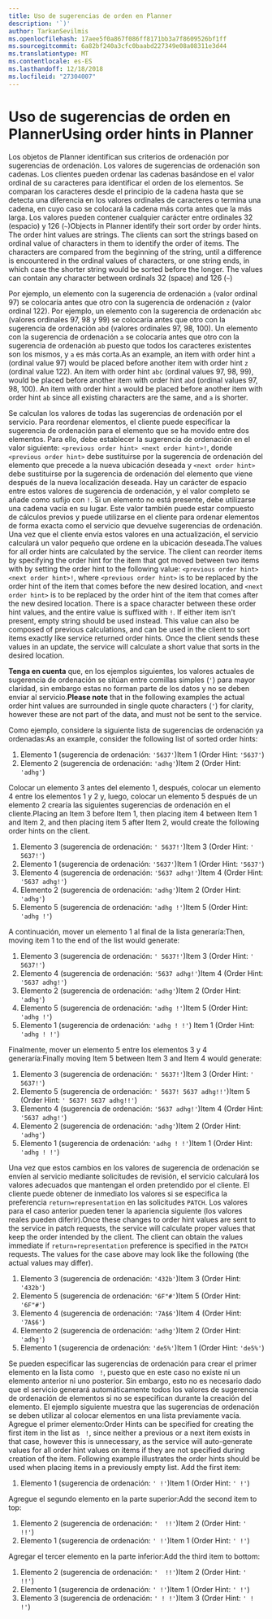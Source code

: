```yaml
---
title: Uso de sugerencias de orden en Planner
description: '`)'
author: TarkanSevilmis
ms.openlocfilehash: 17aee5f0a867f086ff8171bb3a7f8609526bf1ff
ms.sourcegitcommit: 6a82bf240a3cfc0baabd227349e08a08311e3d44
ms.translationtype: MT
ms.contentlocale: es-ES
ms.lasthandoff: 12/18/2018
ms.locfileid: "27304007"
---
```

# <a name="using-order-hints-in-planner"></a><span data-ttu-id="00b73-103">Uso de sugerencias de orden en Planner</span><span class="sxs-lookup"><span data-stu-id="00b73-103">Using order hints in Planner</span></span>

<span data-ttu-id="00b73-p101">Los objetos de Planner identifican sus criterios de ordenación por sugerencias de ordenación. Los valores de sugerencias de ordenación son cadenas. Los clientes pueden ordenar las cadenas basándose en el valor ordinal de su caracteres para identificar el orden de los elementos. Se comparan los caracteres desde el principio de la cadena hasta que se detecta una diferencia en los valores ordinales de caracteres o termina una cadena, en cuyo caso se colocará la cadena más corta antes que la más larga. Los valores pueden contener cualquier carácter entre ordinales 32 (espacio) y 126 (`~`)</span><span class="sxs-lookup"><span data-stu-id="00b73-p101">Objects in Planner identify their sort order by order hints. The order hint values are strings. The clients can sort the strings based on ordinal value of characters in them to identify the order of items. The characters are compared from the beginning of the string, until a difference is encountered in the ordinal values of characters, or one string ends, in which case the shorter string would be sorted before the longer. The values can contain any character between ordinals 32 (space) and 126 (`~`)</span></span>

<span data-ttu-id="00b73-p102">Por ejemplo, un elemento con la sugerencia de ordenación `a` (valor ordinal 97) se colocaría antes que otro con la sugerencia de ordenación `z` (valor ordinal 122). Por ejemplo, un elemento con la sugerencia de ordenación `abc` (valores ordinales 97, 98 y 99) se colocaría antes que otro con la sugerencia de ordenación `abd` (valores ordinales 97, 98, 100). Un elemento con la sugerencia de ordenación `a` se colocaría antes que otro con la sugerencia de ordenación `ab` puesto que todos los caracteres existentes son los mismos, y `a` es más corta.</span><span class="sxs-lookup"><span data-stu-id="00b73-p102">As an example, an item with order hint `a` (ordinal value 97) would be placed before another item with order hint `z` (ordinal value 122). An item with order hint `abc` (ordinal values 97, 98, 99), would be placed before another item with order hint `abd` (ordinal values 97, 98, 100). An item with order hint `a` would be placed before another item with order hint `ab` since all existing characters are the same, and `a` is shorter.</span></span>

<span data-ttu-id="00b73-p103">Se calculan los valores de todas las sugerencias de ordenación por el servicio. Para reordenar elementos, el cliente puede especificar la sugerencia de ordenación para el elemento que se ha movido entre dos elementos. Para ello, debe establecer la sugerencia de ordenación en el valor siguiente: `<previous order hint> <next order hint>!`, donde `<previous order hint>` debe sustituirse por la sugerencia de ordenación del elemento que precede a la nueva ubicación deseada y `<next order hint>` debe sustituirse por la sugerencia de ordenación del elemento que viene después de la nueva localización deseada. Hay un carácter de espacio entre estos valores de sugerencia de ordenación, y el valor completo se añade como sufijo con `!`. Si un elemento no está presente, debe utilizarse una cadena vacía en su lugar. Este valor también puede estar compuesto de cálculos previos y puede utilizarse en el cliente para ordenar elementos de forma exacta como el servicio que devuelve sugerencias de ordenación. Una vez que el cliente envía estos valores en una actualización, el servicio calculará un valor pequeño que ordene en la ubicación deseada.</span><span class="sxs-lookup"><span data-stu-id="00b73-p103">The values for all order hints are calculated by the service. The client can reorder items by specifying the order hint for the item that got moved between two items with by setting the order hint to the following value: `<previous order hint> <next order hint>!`, where `<previous order hint>` is to be replaced by the order hint of the item that comes before the new desired location, and `<next order hint>` is to be replaced by the order hint of the item that comes after the new desired location. There is a space character between these order hint values, and the entire value is suffixed with `!`. If either item isn't present, empty string should be used instead. This value can also be composed of previous calculations, and can be used in the client to sort items exactly like service returned order hints. Once the client sends these values in an update, the service will calculate a short value that sorts in the desired location.</span></span>

<span data-ttu-id="00b73-118">**Tenga en cuenta** que, en los ejemplos siguientes, los valores actuales de sugerencia de ordenación se sitúan entre comillas simples (`'`) para mayor claridad, sin embargo estas no forman parte de los datos y no se deben enviar al servicio.</span><span class="sxs-lookup"><span data-stu-id="00b73-118">**Please note** that in the following examples the actual order hint values are surrounded in single quote characters (`'`) for clarity, however these are not part of the data, and must not be sent to the service.</span></span>
 
<span data-ttu-id="00b73-119">Como ejemplo, considere la siguiente lista de sugerencias de ordenación ya ordenadas:</span><span class="sxs-lookup"><span data-stu-id="00b73-119">As an example, consider the following list of sorted order hints:</span></span>

1. <span data-ttu-id="00b73-120">Elemento 1 (sugerencia de ordenación: `'5637'`)</span><span class="sxs-lookup"><span data-stu-id="00b73-120">Item 1 (Order Hint: `'5637'`)</span></span>
2. <span data-ttu-id="00b73-121">Elemento 2 (sugerencia de ordenación: `'adhg'`)</span><span class="sxs-lookup"><span data-stu-id="00b73-121">Item 2 (Order Hint: `'adhg'`)</span></span>

<span data-ttu-id="00b73-122">Colocar un elemento 3 antes del elemento 1, después, colocar un elemento 4 entre los elementos 1 y 2 y, luego, colocar un elemento 5 después de un elemento 2 crearía las siguientes sugerencias de ordenación en el cliente.</span><span class="sxs-lookup"><span data-stu-id="00b73-122">Placing an Item 3 before Item 1, then placing item 4 between Item 1 and Item 2, and then placing item 5 after Item 2, would create the following order hints on the client.</span></span> 

1. <span data-ttu-id="00b73-123">Elemento 3 (sugerencia de ordenación: `' 5637!'`)</span><span class="sxs-lookup"><span data-stu-id="00b73-123">Item 3 (Order Hint: `' 5637!'`)</span></span>
2. <span data-ttu-id="00b73-124">Elemento 1 (sugerencia de ordenación: `'5637'`)</span><span class="sxs-lookup"><span data-stu-id="00b73-124">Item 1 (Order Hint: `'5637'`)</span></span>
3. <span data-ttu-id="00b73-125">Elemento 4 (sugerencia de ordenación: `'5637 adhg!'`)</span><span class="sxs-lookup"><span data-stu-id="00b73-125">Item 4 (Order Hint: `'5637 adhg!'`)</span></span>
4. <span data-ttu-id="00b73-126">Elemento 2 (sugerencia de ordenación: `'adhg'`)</span><span class="sxs-lookup"><span data-stu-id="00b73-126">Item 2 (Order Hint: `'adhg'`)</span></span>
5. <span data-ttu-id="00b73-127">Elemento 5 (sugerencia de ordenación: `'adhg !'`)</span><span class="sxs-lookup"><span data-stu-id="00b73-127">Item 5 (Order Hint: `'adhg !'`)</span></span>

<span data-ttu-id="00b73-128">A continuación, mover un elemento 1 al final de la lista generaría:</span><span class="sxs-lookup"><span data-stu-id="00b73-128">Then, moving item 1 to the end of the list would generate:</span></span>

1. <span data-ttu-id="00b73-129">Elemento 3 (sugerencia de ordenación: `' 5637!'`)</span><span class="sxs-lookup"><span data-stu-id="00b73-129">Item 3 (Order Hint: `' 5637!'`)</span></span>
2. <span data-ttu-id="00b73-130">Elemento 4 (sugerencia de ordenación: `'5637 adhg!'`)</span><span class="sxs-lookup"><span data-stu-id="00b73-130">Item 4 (Order Hint: `'5637 adhg!'`)</span></span>
3. <span data-ttu-id="00b73-131">Elemento 2 (sugerencia de ordenación: `'adhg'`)</span><span class="sxs-lookup"><span data-stu-id="00b73-131">Item 2 (Order Hint: `'adhg'`)</span></span>
4. <span data-ttu-id="00b73-132">Elemento 5 (sugerencia de ordenación: `'adhg !'`)</span><span class="sxs-lookup"><span data-stu-id="00b73-132">Item 5 (Order Hint: `'adhg !'`)</span></span>
5. <span data-ttu-id="00b73-133">Elemento 1 (sugerencia de ordenación: `'adhg ! !'`) </span><span class="sxs-lookup"><span data-stu-id="00b73-133">Item 1 (Order Hint: `'adhg ! !'`)</span></span>

<span data-ttu-id="00b73-134">Finalmente, mover un elemento 5 entre los elementos 3 y 4 generaría:</span><span class="sxs-lookup"><span data-stu-id="00b73-134">Finally moving Item 5 between Item 3 and Item 4 would generate:</span></span>

1. <span data-ttu-id="00b73-135">Elemento 3 (sugerencia de ordenación: `' 5637!'`)</span><span class="sxs-lookup"><span data-stu-id="00b73-135">Item 3 (Order Hint: `' 5637!'`)</span></span>
2. <span data-ttu-id="00b73-136">Elemento 5 (sugerencia de ordenación: `' 5637! 5637 adhg!!'`)</span><span class="sxs-lookup"><span data-stu-id="00b73-136">Item 5 (Order Hint: `' 5637! 5637 adhg!!'`)</span></span>
3. <span data-ttu-id="00b73-137">Elemento 4 (sugerencia de ordenación: `'5637 adhg!'`)</span><span class="sxs-lookup"><span data-stu-id="00b73-137">Item 4 (Order Hint: `'5637 adhg!'`)</span></span>
4. <span data-ttu-id="00b73-138">Elemento 2 (sugerencia de ordenación: `'adhg'`)</span><span class="sxs-lookup"><span data-stu-id="00b73-138">Item 2 (Order Hint: `'adhg'`)</span></span>
5. <span data-ttu-id="00b73-139">Elemento 1 (sugerencia de ordenación: `'adhg ! !'`)</span><span class="sxs-lookup"><span data-stu-id="00b73-139">Item 1 (Order Hint: `'adhg ! !'`)</span></span>

<span data-ttu-id="00b73-p104">Una vez que estos cambios en los valores de sugerencia de ordenación se envíen al servicio mediante solicitudes de revisión, el servicio calculará los valores adecuados que mantengan el orden pretendido por el cliente. El cliente puede obtener de inmediato los valores si se especifica la preferencia `return=representation` en las solicitudes `PATCH`. Los valores para el caso anterior pueden tener la apariencia siguiente (los valores reales pueden diferir).</span><span class="sxs-lookup"><span data-stu-id="00b73-p104">Once these changes to order hint values are sent to the service in patch requests, the service will calculate proper values that keep the order intended by the client. The client can obtain the values immediate if `return=representation` preference is specified in the `PATCH` requests. The values for the case above may look like the following (the actual values may differ).</span></span> 

1. <span data-ttu-id="00b73-143">Elemento 3 (sugerencia de ordenación: `'432b'`)</span><span class="sxs-lookup"><span data-stu-id="00b73-143">Item 3 (Order Hint: `'432b'`)</span></span>
2. <span data-ttu-id="00b73-144">Elemento 5 (sugerencia de ordenación: `'6F"#'`)</span><span class="sxs-lookup"><span data-stu-id="00b73-144">Item 5 (Order Hint: `'6F"#'`)</span></span>
3. <span data-ttu-id="00b73-145">Elemento 4 (sugerencia de ordenación: `'7A$6'`)</span><span class="sxs-lookup"><span data-stu-id="00b73-145">Item 4 (Order Hint: `'7A$6'`)</span></span>
4. <span data-ttu-id="00b73-146">Elemento 2 (sugerencia de ordenación: `'adhg'`)</span><span class="sxs-lookup"><span data-stu-id="00b73-146">Item 2 (Order Hint: `'adhg'`)</span></span>
5. <span data-ttu-id="00b73-147">Elemento 1 (sugerencia de ordenación: `'de5%'`)</span><span class="sxs-lookup"><span data-stu-id="00b73-147">Item 1 (Order Hint: `'de5%'`)</span></span>

<span data-ttu-id="00b73-p105">Se pueden especificar las sugerencias de ordenación para crear el primer elemento en la lista como ` !`, puesto que en este caso no existe ni un elemento anterior ni uno posterior. Sin embargo, esto no es necesario dado que el servicio generará automáticamente todos los valores de sugerencia de ordenación de elementos si no se especifican durante la creación del elemento. El ejemplo siguiente muestra que las sugerencias de ordenación se deben utilizar al colocar elementos en una lista previamente vacía. Agregue el primer elemento:</span><span class="sxs-lookup"><span data-stu-id="00b73-p105">Order Hints can be specified for creating the first item in the list as ` !`, since neither a previous or a next item exists in that case, however this is unnecessary, as the service will auto-generate values for all order hint values on items if they are not specified during creation of the item. Following example illustrates the order hints should be used when placing items in a previously empty list. Add the first item:</span></span>

1. <span data-ttu-id="00b73-151">Elemento 1 (sugerencia de ordenación: `' !'`)</span><span class="sxs-lookup"><span data-stu-id="00b73-151">Item 1 (Order Hint: `' !'`)</span></span>

<span data-ttu-id="00b73-152">Agregue el segundo elemento en la parte superior:</span><span class="sxs-lookup"><span data-stu-id="00b73-152">Add the second item to top:</span></span>

1. <span data-ttu-id="00b73-153">Elemento 2 (sugerencia de ordenación: `'  !!'`)</span><span class="sxs-lookup"><span data-stu-id="00b73-153">Item 2 (Order Hint: `'  !!'`)</span></span>
2. <span data-ttu-id="00b73-154">Elemento 1 (sugerencia de ordenación: `' !'`)</span><span class="sxs-lookup"><span data-stu-id="00b73-154">Item 1 (Order Hint: `' !'`)</span></span>

<span data-ttu-id="00b73-155">Agregar el tercer elemento en la parte inferior:</span><span class="sxs-lookup"><span data-stu-id="00b73-155">Add the third item to bottom:</span></span>

1. <span data-ttu-id="00b73-156">Elemento 2 (sugerencia de ordenación: `'  !!'`)</span><span class="sxs-lookup"><span data-stu-id="00b73-156">Item 2 (Order Hint: `'  !!'`)</span></span>
2. <span data-ttu-id="00b73-157">Elemento 1 (sugerencia de ordenación: `' !'`)</span><span class="sxs-lookup"><span data-stu-id="00b73-157">Item 1 (Order Hint: `' !'`)</span></span>
3. <span data-ttu-id="00b73-158">Elemento 3 (sugerencia de ordenación: `' ! !'`)</span><span class="sxs-lookup"><span data-stu-id="00b73-158">Item 3 (Order Hint: `' ! !'`)</span></span>







